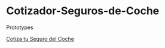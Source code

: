 # Cotizador-Seguros-de-Coche
Prototypes

[Cotiza tu Seguro del Coche](https://gentle-gumption-006019.netlify.app)
